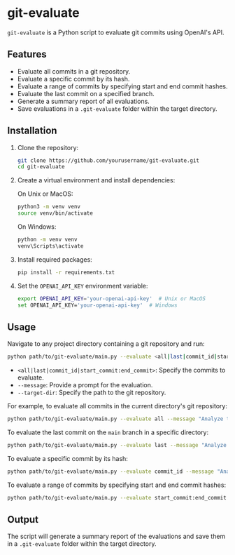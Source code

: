 # git-evaluate

`git-evaluate` is a Python script to evaluate git commits using OpenAI's API.

## Features

- Evaluate all commits in a git repository.
- Evaluate a specific commit by its hash.
- Evaluate a range of commits by specifying start and end commit hashes.
- Evaluate the last commit on a specified branch.
- Generate a summary report of all evaluations.
- Save evaluations in a `.git-evaluate` folder within the target directory.

## Installation

1. Clone the repository:
    ```sh
    git clone https://github.com/yourusername/git-evaluate.git
    cd git-evaluate
    ```

2. Create a virtual environment and install dependencies:

    On Unix or MacOS:
    ```sh
    python3 -m venv venv
    source venv/bin/activate
    ```

    On Windows:
    ```sh
    python -m venv venv
    venv\Scripts\activate
    ```

3. Install required packages:
    ```sh
    pip install -r requirements.txt
    ```

4. Set the `OPENAI_API_KEY` environment variable:
    ```sh
    export OPENAI_API_KEY='your-openai-api-key'  # Unix or MacOS
    set OPENAI_API_KEY='your-openai-api-key'  # Windows
    ```

## Usage

Navigate to any project directory containing a git repository and run:

```sh
python path/to/git-evaluate/main.py --evaluate <all|last|commit_id|start_commit:end_commit> --message "Analyze the following git diff and provide a summary of the changes, highlighting improvements, issues, and potential impacts on the codebase." --target-dir path/to/your/git/repository
```

- `<all|last|commit_id|start_commit:end_commit>`: Specify the commits to evaluate.
- `--message`: Provide a prompt for the evaluation.
- `--target-dir`: Specify the path to the git repository.

For example, to evaluate all commits in the current directory's git repository:

```sh
python path/to/git-evaluate/main.py --evaluate all --message "Analyze the following git diff and provide a summary of the changes, highlighting improvements, issues, and potential impacts on the codebase." --target-dir .
```

To evaluate the last commit on the `main` branch in a specific directory:

```sh
python path/to/git-evaluate/main.py --evaluate last --message "Analyze the following git diff and provide a summary of the changes, highlighting improvements, issues, and potential impacts on the codebase." --target-dir path/to/your/git/repository
```

To evaluate a specific commit by its hash:

```sh
python path/to/git-evaluate/main.py --evaluate commit_id --message "Analyze the following git diff and provide a summary of the changes, highlighting improvements, issues, and potential impacts on the codebase." --target-dir path/to/your/git/repository
```

To evaluate a range of commits by specifying start and end commit hashes:

```sh
python path/to/git-evaluate/main.py --evaluate start_commit:end_commit --message "Analyze the following git diff and provide a summary of the changes, highlighting improvements, issues, and potential impacts on the codebase." --target-dir path/to/your/git/repository
```

## Output

The script will generate a summary report of the evaluations and save them in a `.git-evaluate` folder within the target directory.
